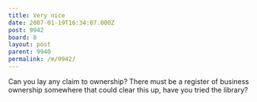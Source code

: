 ```yaml
---
title: Very nice
date: 2007-01-19T16:34:07.000Z
post: 9942
board: 8
layout: post
parent: 9940
permalink: /m/9942/
---
```

Can you lay any claim to ownership?
There must be a register of business ownership somewhere that could clear this up, have you tried the library?
